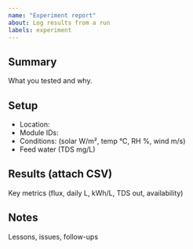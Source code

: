 ```yaml
---
name: "Experiment report"
about: Log results from a run
labels: experiment
---
```


## Summary
What you tested and why.

## Setup
- Location:
- Module IDs:
- Conditions: (solar W/m², temp °C, RH %, wind m/s)
- Feed water (TDS mg/L)

## Results (attach CSV)
Key metrics (flux, daily L, kWh/L, TDS out, availability)

## Notes
Lessons, issues, follow-ups
